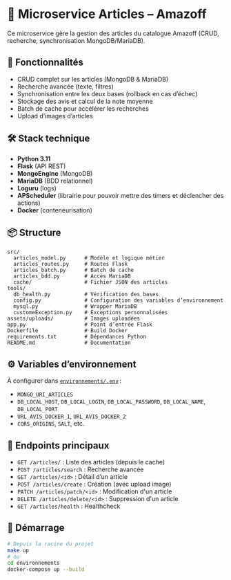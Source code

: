 # 📰 Microservice Articles – Amazoff

Ce microservice gère la gestion des articles du catalogue Amazoff (CRUD, recherche, synchronisation MongoDB/MariaDB).

## 🚀 Fonctionnalités

- CRUD complet sur les articles (MongoDB & MariaDB)
- Recherche avancée (texte, filtres)
- Synchronisation entre les deux bases (rollback en cas d’échec)
- Stockage des avis et calcul de la note moyenne
- Batch de cache pour accélérer les recherches
- Upload d’images d’articles

## 🛠️ Stack technique

- **Python 3.11**
- **Flask** (API REST)
- **MongoEngine** (MongoDB)
- **MariaDB** (BDD relationnel)
- **Loguru** (logs)
- **APScheduler** (librairie pour pouvoir mettre des timers et déclencher des actions)
- **Docker** (conteneurisation)

## 📦 Structure

```
src/
  articles_model.py      # Modèle et logique métier
  articles_routes.py     # Routes Flask
  articles_batch.py      # Batch de cache
  articles_bdd.py        # Accès MariaDB
  cache/                 # Fichier JSON des articles
tools/
  db_health.py           # Vérification des bases
  config.py              # Configuration des variables d’environnement
  mysql.py               # Wrapper MariaDB
  customeException.py    # Exceptions personnalisées
assets/uploads/          # Images uploadées
app.py                   # Point d’entrée Flask
Dockerfile               # Build Docker
requirements.txt         # Dépendances Python
README.md                # Documentation
```

## ⚙️ Variables d’environnement

À configurer dans [`environnements/.env`](../../../../environnements/.env) :

- `MONGO_URI_ARTICLES`
- `DB_LOCAL_HOST`, `DB_LOCAL_LOGIN`, `DB_LOCAL_PASSWORD`, `DB_LOCAL_NAME`, `DB_LOCAL_PORT`
- `URL_AVIS_DOCKER_1`, `URL_AVIS_DOCKER_2`
- `CORS_ORIGINS`, `SALT`, etc.

## 🔗 Endpoints principaux

- `GET /articles/` : Liste des articles (depuis le cache)
- `POST /articles/search` : Recherche avancée
- `GET /articles/<id>` : Détail d’un article
- `POST /articles/create` : Création (avec upload image)
- `PATCH /articles/patch/<id>` : Modification d'un article
- `DELETE /articles/delete/<id>` : Suppression d'un article
- `GET /articles/health` : Healthcheck

## 🚦 Démarrage

```bash
# Depuis la racine du projet
make up
# ou
cd environnements
docker-compose up --build
```